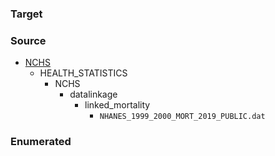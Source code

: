 ### Target  
### Source   
- [NCHS](https://ftp.cdc.gov/pub/)
   - HEALTH_STATISTICS
      - NCHS
         - datalinkage
            - linked_mortality
               - `NHANES_1999_2000_MORT_2019_PUBLIC.dat`       
### Enumerated      
